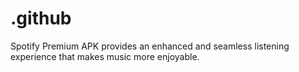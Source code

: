 # .github
Spotify Premium APK provides an enhanced and seamless listening experience that makes music more enjoyable.
